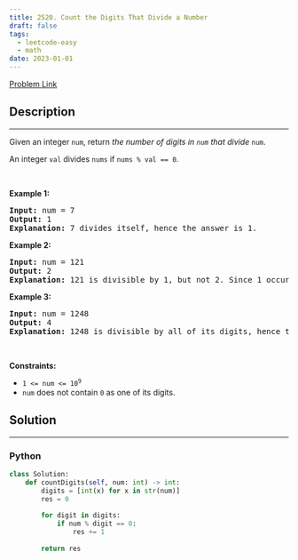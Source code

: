 ```yaml
---
title: 2520. Count the Digits That Divide a Number
draft: false
tags: 
  - leetcode-easy
  - math
date: 2023-01-01
---
```


[Problem Link](https://leetcode.com/problems/count-the-digits-that-divide-a-number/)

## Description

---
<p>Given an integer <code>num</code>, return <em>the number of digits in <code>num</code> that divide </em><code>num</code>.</p>

<p>An integer <code>val</code> divides <code>nums</code> if <code>nums % val == 0</code>.</p>

<p>&nbsp;</p>
<p><strong>Example 1:</strong></p>

<pre>
<strong>Input:</strong> num = 7
<strong>Output:</strong> 1
<strong>Explanation:</strong> 7 divides itself, hence the answer is 1.
</pre>

<p><strong>Example 2:</strong></p>

<pre>
<strong>Input:</strong> num = 121
<strong>Output:</strong> 2
<strong>Explanation:</strong> 121 is divisible by 1, but not 2. Since 1 occurs twice as a digit, we return 2.
</pre>

<p><strong>Example 3:</strong></p>

<pre>
<strong>Input:</strong> num = 1248
<strong>Output:</strong> 4
<strong>Explanation:</strong> 1248 is divisible by all of its digits, hence the answer is 4.
</pre>

<p>&nbsp;</p>
<p><strong>Constraints:</strong></p>

<ul>
	<li><code>1 &lt;= num &lt;= 10<sup>9</sup></code></li>
	<li><code>num</code> does not contain <code>0</code> as one of its digits.</li>
</ul>


## Solution

---
### Python
``` py title='count-the-digits-that-divide-a-number'
class Solution:
    def countDigits(self, num: int) -> int:
        digits = [int(x) for x in str(num)]
        res = 0
        
        for digit in digits:
            if num % digit == 0:
                res += 1
        
        return res
```

